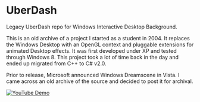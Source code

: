 # UberDash
Legacy UberDash repo for Windows Interactive Desktop Background.

This is an old archive of a project I started as a student in 2004. 
It replaces the Windows Desktop with an OpenGL context and pluggable extensions 
for animated Desktop effects. It was first developed under XP and tested through 
Windows 8. This project took a lot of time back in the day and ended up migrated 
from C++ to C# v2.0.

Prior to release, Microsoft announced Windows Dreamscene in Vista. 
I came across an old archive of the source and decided to post it for archival.

[![YouTube Demo](https://img.youtube.com/vi/bmBfn8Yymxw/0.jpg)](https://www.youtube.com/watch?v=bmBfn8Yymxw)
